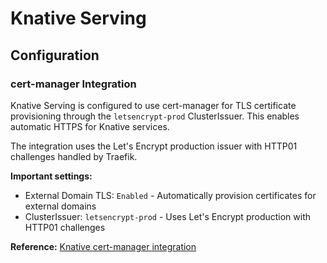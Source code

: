 # Knative Serving

## Configuration

### cert-manager Integration

Knative Serving is configured to use cert-manager for TLS certificate provisioning through the `letsencrypt-prod` ClusterIssuer. This enables automatic HTTPS for Knative services.

The integration uses the Let's Encrypt production issuer with HTTP01 challenges handled by Traefik.

**Important settings:**

- External Domain TLS: `Enabled` - Automatically provision certificates for external domains
- ClusterIssuer: `letsencrypt-prod` - Uses Let's Encrypt production with HTTP01 challenges

**Reference:** [Knative cert-manager integration](https://knative.dev/docs/serving/encryption/configure-certmanager-integration/)
